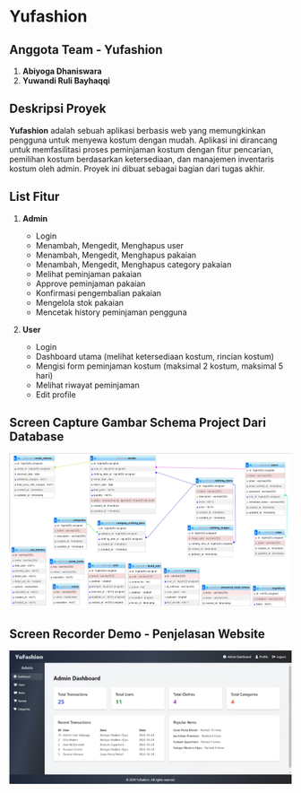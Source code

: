 # **Yufashion**

## Anggota Team - Yufashion
1. **Abiyoga Dhaniswara**  
2. **Yuwandi Ruli Bayhaqqi**  

## Deskripsi Proyek
**Yufashion** adalah sebuah aplikasi berbasis web yang memungkinkan pengguna untuk menyewa kostum dengan mudah. Aplikasi ini dirancang untuk memfasilitasi proses peminjaman kostum dengan fitur pencarian, pemilihan kostum berdasarkan ketersediaan, dan manajemen inventaris kostum oleh admin. Proyek ini dibuat sebagai bagian dari tugas akhir.

## List Fitur

1. **Admin**
   - Login
   - Menambah, Mengedit, Menghapus user
   - Menambah, Mengedit, Menghapus pakaian
   - Menambah, Mengedit, Menghapus category pakaian
   - Melihat peminjaman pakaian
   - Approve peminjaman pakaian
   - Konfirmasi pengembalian pakaian
   - Mengelola stok pakaian
   - Mencetak history peminjaman pengguna

2. **User**
   - Login
   - Dashboard utama (melihat ketersediaan kostum, rincian kostum)
   - Mengisi form peminjaman kostum (maksimal 2 kostum, maksimal 5 hari)
   - Melihat riwayat peminjaman
   - Edit profile

## Screen Capture Gambar Schema Project Dari Database
![image](images/DB_Schema.png)
## Screen Recorder Demo - Penjelasan Website
[![Screen Recorder Demo Penjelasan Website](images/thumbnail_video.png)](https://drive.google.com/file/d/15mme1f2nlkba18FFn7j1D5wisrfx32an/view?usp=sharing)
